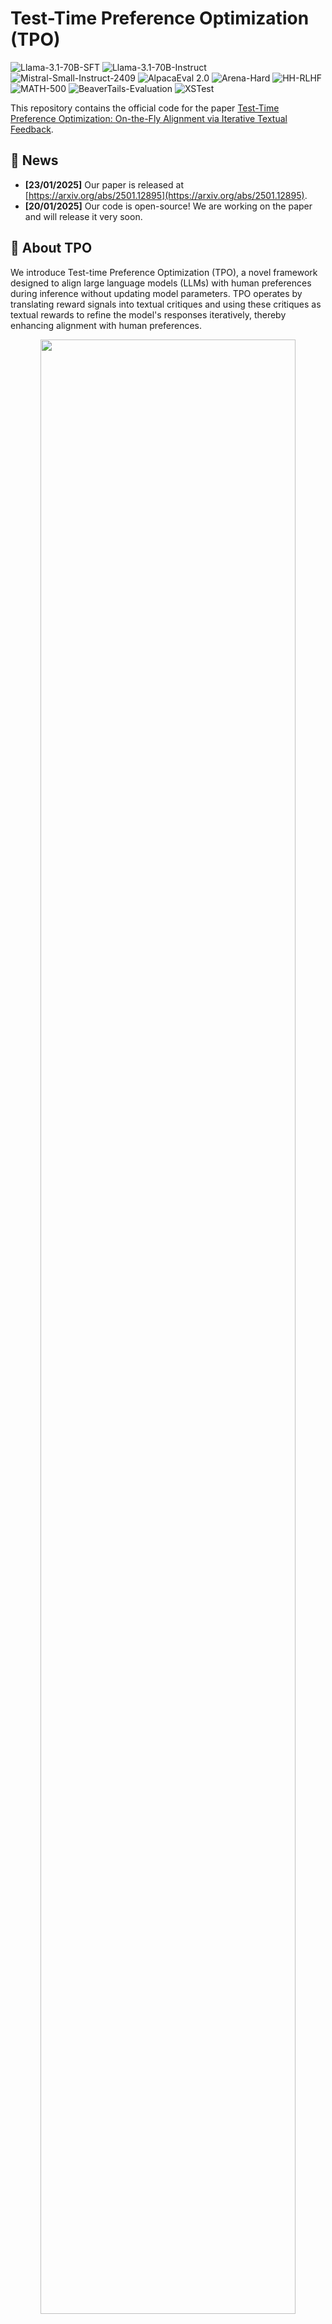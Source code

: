 
# Test-Time Preference Optimization (TPO)

![Llama-3.1-70B-SFT](https://img.shields.io/badge/Model-Llama--3--70B--SFT-green) ![Llama-3.1-70B-Instruct](https://img.shields.io/badge/Model-Llama--3--70B--Instruct-green) ![Mistral-Small-Instruct-2409](https://img.shields.io/badge/Model-Mistral--Small--Instruct--2409-green) ![AlpacaEval 2.0](https://img.shields.io/badge/Task-AlpacaEval_2.0-red
) ![Arena-Hard](https://img.shields.io/badge/Task-ArenaHard-red) ![HH-RLHF](https://img.shields.io/badge/Task-HH--RLHF-red) ![MATH-500](https://img.shields.io/badge/Task-MATH--500-red) ![BeaverTails-Evaluation](https://img.shields.io/badge/Task-BeaverTails--Evaluation-red) ![XSTest](https://img.shields.io/badge/Task-XSTest-red)

This repository contains the official code for the paper [Test-Time Preference Optimization: On-the-Fly Alignment via Iterative Textual Feedback](https://arxiv.org/abs/2501.12895).
<!-- (https://arxiv.org/abs/XXX). -->


## 🔔 News
<!-- - **[20/01/2025]** Our paper is released on arXiv: https://arxiv.org/abs/XXX. -->
- **[23/01/2025]** Our paper is released at [https://arxiv.org/abs/2501.12895](https://arxiv.org/abs/2501.12895).
- **[20/01/2025]** Our code is open-source! We are working on the paper and will release it very soon.


## 👀 About TPO

We introduce Test-time Preference Optimization (TPO), a novel framework designed to align large language models (LLMs) with human preferences during inference without updating model parameters. TPO operates by translating reward signals into textual critiques and using these critiques as textual rewards to refine the model's responses iteratively, thereby enhancing alignment with human preferences.

<p align="center"> <img src="images/method.png" width="90%"> <br></p>


<!-- For more details, you can check our paper [here](https://arxiv.org/abs/XXX). -->

## 📈 Performance

**Benchmark Performance**

Our evaluations demonstrate that TPO enhances alignment with human preferences across a range of tasks, including instruction following, preference alignment, safety, and mathematics.  Benchmark results reveal that both unaligned and aligned models experience significant improvements after just a few TPO iterations.  Remarkably, the unaligned Llama-3.1-70B-SFT model outperforms the well-aligned `Llama-3.1-70B-Instruct` model on nearly all benchmarks.

| Model                                   | AlpacaEval 2 LC(%)| AlpacaEval 2 WR(%)| Arena-Hard | HH-RLHF | BeaverTails | XSTest  | MATH-500 |
|-----------------------------------------|-------------------|-------------------|------------|---------|-------------|---------|----------|
| LLaMA-3.1-70B-DPO                       | 32.3              | 23.1              | 50.4       | -2.8    | -6.7        | 89.8    | 63.4     |
| LLaMA-3.1-70B-Instruct                  | 36.9              | 34.9              | 59.0       | -0.5    | -6.4        | 88.7    | 66.4     |
| LLaMA-3.1-70B-SFT                       | 27.8              | 16.8              | 44.1       | -4.1    | -7.2        | 87.8    | 61.8     |
| w/ TPO (D2-N5) †                        | 33.2              | 39.5              | 70.5       | 0.1     | **-4.1**    | 89.8    | 70.0     |
| w/ TPO (D2-N5) *                        | 33.0              | 40.5              | 69.7       | -0.6    | -4.8        | **90.4**| 71.2     |
| w/ TPO (D5-N20) *                       | **37.8**          | **55.7**          | **77.5**   | **0.4** | **-4.1**    | 89.6    | **71.8** |

| Model                      | AlpacaEval 2 LC(%) | AlpacaEval 2 WR(%) | Arena-Hard | HH-RLHF | BeaverTails | XSTest  | MATH-500 |
|----------------------------|--------------------|--------------------|------------|---------|-------------|---------|----------|
| Llama-3.1-70B-Instruct     | 36.9               | 34.9               | 59.0       | -0.5    | -6.4        | 88.7    | 66.4     |
| w/ TPO (D2-N5) *           | 39.1               | 48.5               | 69.5       | **1.3** | -3.6        | 89.6    | **71.6** |
| Mistral-Small-Instruct-2409| 45.7               | 38.5               | 53.8       | -0.4    | -5.2        | 87.1    | 57.6     |
| w/ TPO (D2-N5) *           | **53.4**           | **60.5**           | **72.2**   | 1.1     | **-3.4**    | **90.7**| 62.2     |

These table highlights the performance gains of models after applying this approach, outperforming its baseline. Here, `D` refers to the maximum number of iterations, and `N` refers to the number of samples. `*` denotes the models optimized with TPO using the reward model `FsfairX-LLaMA3-RM-v0.1`, while `†` denotes `Llama-3.1-Tulu-3-8B-RM`.

**Test-time Training**

<p align="center"> <img src="images/training.png" width="100%"> <br></p>

The figure shows that all models gradually align with the reward model during the TPO process. The colored lines represent models with test-time training, while the dashed lines represent those without. Additionally, we include a *revision* baseline, which iteratively refines the best cached response without considering rejected ones, thereby ignoring preference signals that indicate which responses are good or bad.

## ⚙️ Environment Setup
Follow the steps below to set up your environment: 

1. **Create a Virtual Environment:**

   ```bash
   conda create -n tpo python=3.10
   conda activate tpo
   ```

2. **Download and Install Dependencies:**
   ```bash
   git clone https://github.com/yafuly/TPO.git
   cd TPO
   pip install -r requirements.txt
   ```

3. **Install TextGrad:**
   ```bash
   cd textgrad-main
   pip install -e .
   cd ..
   ```

## 💬 TPO Setup

By default, the TPO framework runs in a single-machine, single-GPU environment. The **vLLM server** is deployed using 4 GPUs in a tensor-parallel setup, and 1 GPU is utilized for generating the responses. The flow is as follows:

1. **Setup vLLM Server**

   This server hosts the model that will be optimized with TPO. To deploy the vLLM server, use the following command:
   ```bash
   vllm serve allenai/Llama-3.1-Tulu-3-70B-SFT --dtype auto --api-key token-abc123 --tensor-parallel-size 4 --port 8000
   ```

   For more information or additional configurations on starting the vLLM server, please refer to the official vLLM [documentation](https://docs.vllm.ai/en/latest/getting_started/quickstart.html#openai-compatible-server).


2. **Start TPO**

   Run the following command to execute the TPO script, which runs a reward model to interact with the policy model deployed as the vLLM server:

   ```bash
   python run.py \
      --data_path data/sample.json \
      --ip $IP \
      --port 8000 \
      --server_model server-allenai/Llama-3.1-Tulu-3-70B-SFT \
      --reward_model sfairXC/FsfairX-LLaMA3-RM-v0.1 \
      --tpo_mode tpo \
      --max_tokens_response 2048 \
      --max_tokens_all 8192 \
      --sample_size 5 \
      --seed 7 \
      --max_iterations 2 \
      --num_threads 4
   ```

   Main parameters:
   - `data_path`: Path to the data file (JSON). Refer to `data/sample.json` for more details.
   - `ip`: Server IP address of the vLLM server, e.g., `localhost` or `127.0.0.1`.
   - `port`: Port number for the vLLM server, e.g., `8000`.
   - `server_model`: Base model used for serving via an API, e.g., `server-allenai/Llama-3.1-Tulu-3-70B-SFT` or `server-/mnt/models/reward_model/Llama-3.1-Tulu-3-70B-SFT`.
   - `reward_model`: Identifier or path for the reward model, e.g., `sfairXC/FsfairX-LLaMA3-RM-v0.1` or `/mnt/models/reward_model`.
   - `sample_size`: Number of responses to sample for each step (default: 5).
   - `max_iterations`: Max number of test-time optimization iterations (default: 5).
   - `num_threads`: Number of threads to use for generation. Increasing the `num_threads` can lead to faster generation by utilizing multiple processing cores simultaneously, thus **improving efficiency**. Set to 1 for limited computational resources.

   For more parameters, please refer to the `run.py` file.

   Upon running the script, log files will be generated in the `logs/` directory, stored in JSON format for easy parsing and analysis. Each iteration of the TPO optimization process captures four key items, all directly related to the large model: 
    - Input and output during the textual loss calculation, comparing the chosen and rejected responses.
    - Input used to generate gradients.
    - Output as the textual gradient.
    - Iterative Optimization input, used for the next round of response generation. This structure allows for detailed tracking of the optimization process at each iteration.

**Multi-Machine, Multi-GPU Setup**: If deploying the vLLM server on multiple machines with multiple GPUs, ensure you obtain the IP address of the vLLM server and use it in the `--ip` parameter. This allows the script to generate responses by querying the vLLM server running on a different machine. Ensure that both machines are connected to the same network and the server is accessible via the specified IP.


## 📝 Citation

```
@misc{li2025testtimepreferenceoptimizationonthefly,
      title={Test-Time Preference Optimization: On-the-Fly Alignment via Iterative Textual Feedback}, 
      author={Yafu Li and Xuyang Hu and Xiaoye Qu and Linjie Li and Yu Cheng},
      year={2025},
      eprint={2501.12895},
      archivePrefix={arXiv},
      primaryClass={cs.CL},
      url={https://arxiv.org/abs/2501.12895}, 
}
```

## 🌹 Acknowledgements

We thank the authors of [TextGrad](https://github.com/zou-group/textgrad) for their foundational contributions to the textual feedback. We also acknowledge the use [vLLM](https://github.com/vllm-project/vllm) for generation.
